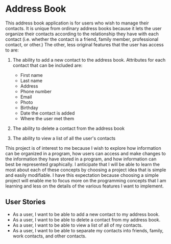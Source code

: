 # Address Book

This address book application is for users who wish to manage their contacts. 
It is unique from ordinary address books because it lets the user organize 
their contacts according to the relationship they have with each contact 
(i.e. whether the contact is a friend, family member, professional contact, 
or other.) The other, less original features that the user has access to are:
1. The ability to add a new contact to the address book. Attributes for each 
contact that can be included are:
    - First name 
    - Last name 
    - Address 
    - Phone number 
    - Email
    - Photo 
    - Birthday 
    - Date the contact is added 
    - Where the user met them

2. The ability to delete a contact from the address book
3. The ability to view a list of all the user's contacts

This project is of interest to me because I wish to explore how information can be organized in a program, how users 
can access and make changes to the information they have stored in a program, and how information can best be 
represented graphically. I anticipate that I will be able to learn the most about each of these concepts by choosing a 
project idea that is simple and easily modifiable. I have this expectation because choosing a simple project will 
enable me to focus more on the programming concepts that I am learning and less on the details of the various features I 
want to implement.

## User Stories
- As a user, I want to be able to add a new contact to my address book.
- As a user, I want to be able to delete a contact from my address book.
- As a user, I want to be able to view a list of all of my contacts.
- As a user, I want to be able to separate my contacts into friends, family, work contacts, and other contacts.